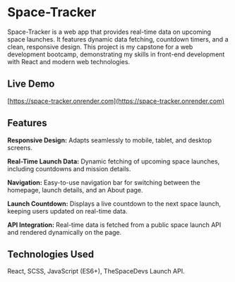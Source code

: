 # Space-Tracker

Space-Tracker is a web app that provides real-time data on upcoming space launches. It features dynamic data fetching, countdown timers, and a clean, responsive design. This project is my capstone for a web development bootcamp, demonstrating my skills in front-end development with React and modern web technologies.

## Live Demo

[https://space-tracker.onrender.com](https://space-tracker.onrender.com)

## Features

**Responsive Design:** Adapts seamlessly to mobile, tablet, and desktop screens.

**Real-Time Launch Data:** Dynamic fetching of upcoming space launches, including countdowns and mission details.

**Navigation:** Easy-to-use navigation bar for switching between the homepage, launch details, and an About page.

**Launch Countdown:** Displays a live countdown to the next space launch, keeping users updated on real-time data.

**API Integration:** Real-time data is fetched from a public space launch API and rendered dynamically on the page.

## Technologies Used

React, SCSS, JavaScript (ES6+), TheSpaceDevs Launch API.
